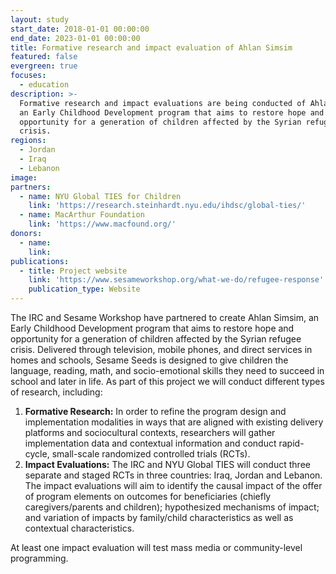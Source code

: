```yaml
---
layout: study
start_date: 2018-01-01 00:00:00
end_date: 2023-01-01 00:00:00
title: Formative research and impact evaluation of Ahlan Simsim
featured: false
evergreen: true
focuses:
  - education
description: >-
  Formative research and impact evaluations are being conducted of Ahlan Simsim,
  an Early Childhood Development program that aims to restore hope and
  opportunity for a generation of children affected by the Syrian refugee
  crisis.
regions:
  - Jordan
  - Iraq
  - Lebanon
image:
partners:
  - name: NYU Global TIES for Children
    link: 'https://research.steinhardt.nyu.edu/ihdsc/global-ties/'
  - name: MacArthur Foundation
    link: 'https://www.macfound.org/'
donors:
  - name:
    link:
publications:
  - title: Project website
    link: 'https://www.sesameworkshop.org/what-we-do/refugee-response'
    publication_type: Website
---
```


The IRC and Sesame Workshop have partnered to create Ahlan Simsim, an Early Childhood Development program that aims to restore hope and opportunity for a generation of children affected by the Syrian refugee crisis. Delivered through television, mobile phones, and direct services in homes and schools, Sesame Seeds is designed to give children the language, reading, math, and socio-emotional skills they need to succeed in school and later in life. As part of this project we will conduct different types of research, including:&nbsp;

1. **Formative Research:** In order to refine the program design and implementation modalities in ways that are aligned with existing delivery platforms and sociocultural contexts, researchers will gather implementation data and contextual information and conduct rapid-cycle, small-scale randomized controlled trials (RCTs).&nbsp;
2. **Impact Evaluations:** The IRC and NYU Global TIES will conduct three separate and staged RCTs in three countries: Iraq, Jordan and Lebanon. The impact evaluations will aim to identify the causal impact of the offer of program elements on outcomes for beneficiaries (chiefly caregivers/parents and children); hypothesized mechanisms of impact; and variation of impacts by family/child characteristics as well as contextual characteristics.&nbsp;

At least one impact evaluation will test mass media or community-level programming.
